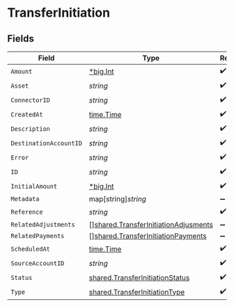 # TransferInitiation


## Fields

| Field                                                                                               | Type                                                                                                | Required                                                                                            | Description                                                                                         | Example                                                                                             |
| --------------------------------------------------------------------------------------------------- | --------------------------------------------------------------------------------------------------- | --------------------------------------------------------------------------------------------------- | --------------------------------------------------------------------------------------------------- | --------------------------------------------------------------------------------------------------- |
| `Amount`                                                                                            | [*big.Int](https://pkg.go.dev/math/big#Int)                                                         | :heavy_check_mark:                                                                                  | N/A                                                                                                 |                                                                                                     |
| `Asset`                                                                                             | *string*                                                                                            | :heavy_check_mark:                                                                                  | N/A                                                                                                 | USD                                                                                                 |
| `ConnectorID`                                                                                       | *string*                                                                                            | :heavy_check_mark:                                                                                  | N/A                                                                                                 |                                                                                                     |
| `CreatedAt`                                                                                         | [time.Time](https://pkg.go.dev/time#Time)                                                           | :heavy_check_mark:                                                                                  | N/A                                                                                                 |                                                                                                     |
| `Description`                                                                                       | *string*                                                                                            | :heavy_check_mark:                                                                                  | N/A                                                                                                 |                                                                                                     |
| `DestinationAccountID`                                                                              | *string*                                                                                            | :heavy_check_mark:                                                                                  | N/A                                                                                                 |                                                                                                     |
| `Error`                                                                                             | *string*                                                                                            | :heavy_check_mark:                                                                                  | N/A                                                                                                 |                                                                                                     |
| `ID`                                                                                                | *string*                                                                                            | :heavy_check_mark:                                                                                  | N/A                                                                                                 | XXX                                                                                                 |
| `InitialAmount`                                                                                     | [*big.Int](https://pkg.go.dev/math/big#Int)                                                         | :heavy_check_mark:                                                                                  | N/A                                                                                                 |                                                                                                     |
| `Metadata`                                                                                          | map[string]*string*                                                                                 | :heavy_minus_sign:                                                                                  | N/A                                                                                                 |                                                                                                     |
| `Reference`                                                                                         | *string*                                                                                            | :heavy_check_mark:                                                                                  | N/A                                                                                                 |                                                                                                     |
| `RelatedAdjustments`                                                                                | [][shared.TransferInitiationAdjusments](../../../pkg/models/shared/transferinitiationadjusments.md) | :heavy_minus_sign:                                                                                  | N/A                                                                                                 |                                                                                                     |
| `RelatedPayments`                                                                                   | [][shared.TransferInitiationPayments](../../../pkg/models/shared/transferinitiationpayments.md)     | :heavy_minus_sign:                                                                                  | N/A                                                                                                 |                                                                                                     |
| `ScheduledAt`                                                                                       | [time.Time](https://pkg.go.dev/time#Time)                                                           | :heavy_check_mark:                                                                                  | N/A                                                                                                 |                                                                                                     |
| `SourceAccountID`                                                                                   | *string*                                                                                            | :heavy_check_mark:                                                                                  | N/A                                                                                                 |                                                                                                     |
| `Status`                                                                                            | [shared.TransferInitiationStatus](../../../pkg/models/shared/transferinitiationstatus.md)           | :heavy_check_mark:                                                                                  | N/A                                                                                                 |                                                                                                     |
| `Type`                                                                                              | [shared.TransferInitiationType](../../../pkg/models/shared/transferinitiationtype.md)               | :heavy_check_mark:                                                                                  | N/A                                                                                                 |                                                                                                     |